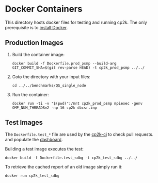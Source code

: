 # Docker Containers

This directory hosts docker files for testing and running cp2k.
The only prerequisite is to [install Docker](https://docs.docker.com/get-docker/).

## Production Images

 1. Build the container image:

    <!-- markdownlint-disable MD013 -->
    ```shell
    docker build -f Dockerfile.prod_psmp --build-arg GIT_COMMIT_SHA=$(git rev-parse HEAD) -t cp2k_prod_psmp ../../
    ```
    <!-- markdownlint-enable MD013 -->

 2. Goto the directory with your input files:

    ```shell
    cd ../../benchmarks/QS_single_node
    ```

 3. Run the container:

    <!-- markdownlint-disable MD013 -->
    ```shell
    docker run -ti -v "$(pwd)":/mnt cp2k_prod_psmp mpiexec -genv OMP_NUM_THREADS=2 -np 16 cp2k dbcsr.inp
    ```
    <!-- markdownlint-enable MD013 -->

## Test Images

The `Dockerfile.test_*` file are used by the [cp2k-ci](github.com/cp2k/cp2k-ci)
to check pull requests. and populate the [dashboard](http:s//dashboard.cp2k.org).

Building a test image executes the test:

```shell
docker build -f Dockerfile.test_sdbg -t cp2k_test_sdbg ../../
```

To retrieve the cached report of an old image simply run it:

```shell
docker run cp2k_test_sdbg
```
